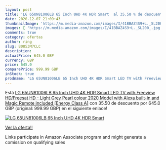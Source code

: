 ```yaml
---
layout: post
title: 'LG 65UN81006LB 65 Inch UHD 4K HDR Smart  al 35.50 % de descuento'
date: 2020-12-07 21:09:43
thumbnailImage: 'https://m.media-amazon.com/images/I/41BBAZ4S9+L._SL200_.jpg'
images: [ 'https://m.media-amazon.com/images/I/41BBAZ4S9+L._SL200_.jpg' ]
comments: true
category: ofertas
author: ring
slug: B0853M7CLC
description:
actualPrice: 645.0 GBP
currency: GBP
price: 645.0
comparePrice: 999.99 GBP
inStock: true
prodname: 'LG 65UN81006LB 65 Inch UHD 4K HDR Smart LED TV with Freeview HD/Freesat HD - Light Grey Pearl colour  2020 Model  with Alexa built-in and Magic Remote included [Energy Class A]'
---
```


Está [LG 65UN81006LB 65 Inch UHD 4K HDR Smart LED TV with Freeview HD/Freesat HD - Light Grey Pearl colour  2020 Model  with Alexa built-in and Magic Remote included [Energy Class A]](https://www.amazon.co.uk/dp/B0853M7CLC/?tag=tolees0a-21) con 35.50 de descuento por 645.0 GBP (original: 999.99 GBP) en el siguiente enlace!

[![LG 65UN81006LB 65 Inch UHD 4K HDR Smart ](https://m.media-amazon.com/images/I/41BBAZ4S9+L._SL200_.jpg)](https://www.amazon.co.uk/dp/B0853M7CLC/?tag=tolees0a-21)

[Ver la oferta!!](https://www.amazon.co.uk/dp/B0853M7CLC/?tag=tolees0a-21)

Links participate in Amazon Associate program and might generate a comission on qualifying sales


